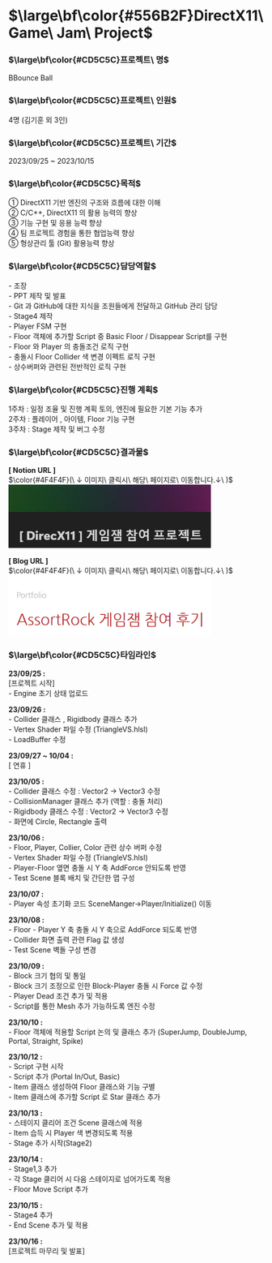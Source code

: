 # $\large\bf\color{#556B2F}DirectX11\ Game\ Jam\ Project$

### $\large\bf\color{#CD5C5C}프로젝트\ 명$
BBounce Ball

### $\large\bf\color{#CD5C5C}프로젝트\ 인원$
4명 (김기훈 외 3인)

### $\large\bf\color{#CD5C5C}프로젝트\ 기간$
2023/09/25 ~ 2023/10/15

### $\large\bf\color{#CD5C5C}목적$
① DirectX11 기반 엔진의 구조와 흐름에 대한 이해</br>
② C/C++, DirectX11 의 활용 능력의 향상</br>
③ 기능 구현 및 응용 능력 향상</br>
④ 팀 프로젝트 경험을 통한 협업능력 향상</br>
⑤ 형상관리 툴 (Git) 활용능력 향상</br>

### $\large\bf\color{#CD5C5C}담당역할$
-&nbsp;조장</br>
-&nbsp;PPT 제작 및 발표</br>
-&nbsp;Git 과 GitHub에 대한 지식을 조원들에게 전달하고 GitHub 관리 담당</br>
-&nbsp;Stage4 제작</br>
-&nbsp;Player FSM 구현</br>
-&nbsp;Floor 객체에 추가할 Script 중 Basic Floor / Disappear Script를 구현</br>
-&nbsp;Floor 와 Player 의 충돌조건 로직 구현</br>
-&nbsp;충돌시 Floor Collider 색 변경 이펙트 로직 구현</br>
-&nbsp;상수버퍼와 관련된 전반적인 로직 구현</br>

### $\large\bf\color{#CD5C5C}진행 계획$
1주차 : 일정 조율 및 진행 계획 토의, 엔진에 필요한 기본 기능 추가
</br>
2주차 : 플레이어 , 아이템, Floor 기능 구현
</br>
3주차 : Stage 제작 및 버그 수정

### $\large\bf\color{#CD5C5C}결과물$
<b>[ Notion URL ]</b></br>
$\color{#4F4F4F}(\ ↓ 이미지\ 클릭시\ 해당\ 페이지로\ 이동합니다.↓\ )$</br>
<a href="https://reminiscent-moth-47a.notion.site/DirecX11-11b7e40d2ccc80de939bd3c8d4a05951?pvs=4">
    <img src="./ReadMe/Notion.png" alt="BBounceBall 개발일지" width="400"/>
</a>
</br>

<b>[ Blog URL ]</b></br>
$\color{#4F4F4F}(\ ↓ 이미지\ 클릭시\ 해당\ 페이지로\ 이동합니다.↓\ )$</br>
<a href="https://blog.naver.com/qussong_coding_story/223238671600">
    <img src="./ReadMe/BBounceBall.png" alt="게임잼 참여후기" width="400"/>
</a>
</br>

### $\large\bf\color{#CD5C5C}타임라인$
<b>23/09/25 :</b></br>
[프로젝트 시작]</br>
-&nbsp;Engine 초기 상태 업로드</br>

<b>23/09/26 :</b></br>
-&nbsp;Collider 클래스 , Rigidbody 클래스 추가</br>
-&nbsp;Vertex Shader 파일 수정 (TriangleVS.hlsl)</br>
-&nbsp;LoadBuffer 수정</br>

<b>23/09/27 ~ 10/04 :</b></br>
[ 연휴 ]</br>

<b>23/10/05 :</b></br>
-&nbsp;Collider 클래스 수정  : Vector2 -> Vector3 수정</br>
-&nbsp;CollisionManager 클래스 추가 (역할 : 충돌 처리) </br>
-&nbsp;Rigidbody 클래스 수정 : Vector2 -> Vector3 수정</br>
-&nbsp;화면에 Circle, Rectangle 출력</br>

<b>23/10/06 :</b></br>
-&nbsp;Floor, Player, Collier, Color 관련 상수 버퍼 수정</br>
-&nbsp;Vertex Shader 파일 수정 (TriangleVS.hlsl)</br>
-&nbsp;Player-Floor 옆면 충돌 시 Y 축 AddForce 안되도록 반영</br>
-&nbsp;Test Scene 블록 배치 및 간단한 맵 구성</br>

<b>23/10/07 :</b></br>
-&nbsp;Player 속성 초기화 코드 SceneManger->Player/Initialize() 이동</br>

<b>23/10/08 :</b></br>
-&nbsp;Floor - Player Y 축 충돌 시 Y 축으로 AddForce 되도록 반영</br>
-&nbsp;Collider 화면 출력 관련 Flag 값 생성</br>
-&nbsp;Test Scene 벽돌 구성 변경</br>

<b>23/10/09 :</b></br>
-&nbsp;Block 크기 협의 및 통일</br>
-&nbsp;Block 크기 조정으로 인한 Block-Player 충돌 시 Force 값 수정</br>
-&nbsp;Player Dead 조건 추가 및 적용</br>
-&nbsp;Script를 통한 Mesh 추가 가능하도록 엔진 수정</br>

<b>23/10/10 :</b></br>
-&nbsp;Floor 객체에 적용할 Script 논의 및 클래스 추가 (SuperJump, DoubleJump, Portal, Straight, Spike)</br>

<b>23/10/12 :</b></br>
-&nbsp;Script 구현 시작</br>
-&nbsp;Script 추가 (Portal In/Out, Basic)</br>
-&nbsp;Item 클래스 생성하여 Floor 클래스와 기능 구별</br>
-&nbsp;Item 클래스에 추가할 Script 로 Star 클래스 추가</br>

<b>23/10/13 :</b></br>
-&nbsp;스테이지 클리어 조건 Scene 클래스에 적용</br>
-&nbsp;Item 습득 시 Player 색 변경되도록 적용</br>
-&nbsp;Stage 추가 시작(Stage2)</br>

<b>23/10/14 :</b></br>
-&nbsp;Stage1,3 추가</br>
-&nbsp;각 Stage 클리어 시 다음 스테이지로 넘어가도록 적용</br>
-&nbsp;Floor Move Script 추가</br>

<b>23/10/15 :</b></br>
-&nbsp;Stage4 추가</br>
-&nbsp;End Scene 추가 및 적용</br>

<b>23/10/16 :</b></br>
[프로젝트 마무리 및 발표]</br>
